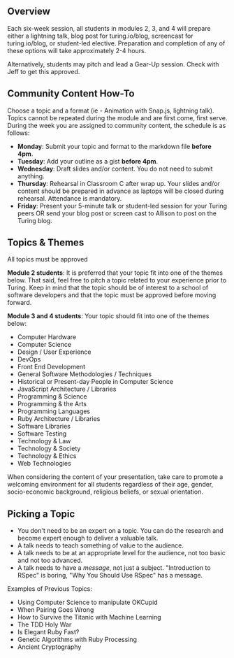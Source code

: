 ## Overview

Each six-week session, all students in modules 2, 3, and 4 will prepare either a lightning talk, blog post for turing.io/blog, screencast for turing.io/blog, or student-led elective. Preparation and completion of any of these options will take approximately 2-4 hours. 

Alternatively, students may pitch and lead a Gear-Up session. Check with Jeff to get this approved. 

## Community Content How-To

Choose a topic and a format (ie - Animation with Snap.js, lightning talk). Topics cannot be repeated during the module and are first come, first serve. During the week you are assigned to community content, the schedule is as follows: 

* **Monday**: Submit your topic and format to the markdown file **before 4pm**. 
* **Tuesday**: Add your outline as a gist **before 4pm**.
* **Wednesday**: Draft slides and/or content. You do not need to submit anything.
* **Thursday**: Rehearsal in Classroom C after wrap up. Your slides and/or content should be prepared in advance as laptops will be closed during rehearsal. Attendance is mandatory. 
* **Friday**: Present your 5-minute talk or student-led session for your Turing peers OR send your blog post or screen cast to Allison to post on the Turing blog. 

## Topics & Themes

All topics must be approved 

**Module 2 students**: It is preferred that your topic fit into one of the themes below. That said, feel free to pitch a topic related to your experience prior to Turing. Keep in mind that the topic should be of interest to a school of software developers and that the topic must be approved before moving forward. 

**Module 3 and 4 students**: Your topic should fit into one of the themes below:

* Computer Hardware
* Computer Science
* Design / User Experience
* DevOps
* Front End Development
* General Software Methodologies / Techniques
* Historical or Present-day People in Computer Science
* JavaScript Architecture / Libraries
* Programming & Science
* Programming & the Arts
* Programming Languages
* Ruby Architecture / Libraries
* Software Libraries
* Software Testing
* Technology & Law
* Technology & Society
* Technology & Ethics
* Web Technologies

When considering the content of your presentation, take care to promote a welcoming environment for all students regardless of their age, gender, socio-economic background, religious beliefs, or sexual orientation. 

## Picking a Topic

* You don't need to be an expert on a topic. You can do the research and become expert enough to deliver a valuable talk.
* A talk needs to teach something of value to the audience.
* A talk needs to be at an appropriate level for the audience, not too basic and not too advanced.
* A talk needs to have a *message*, not just a subject. "Introduction to RSpec" is boring, "Why You Should Use RSpec" has a message.

Examples of Previous Topics: 

* Using Computer Science to manipulate OKCupid
* When Pairing Goes Wrong
* How to Survive the Titanic with Machine Learning
* The TDD Holy War
* Is Elegant Ruby Fast?
* Genetic Algorithms with Ruby Processing
* Ancient Cryptography
